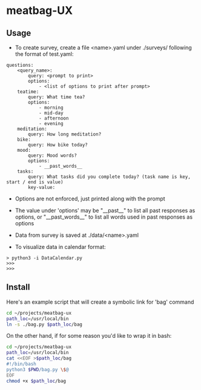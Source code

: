 # meatbag-UX


## Usage

* To create survey, create a file \<name\>.yaml under ./surveys/ following the format of test.yaml:


```
questions:
    <query_name>:
        query: <prompt to print>
        options:
            - <list of options to print after prompt>
    teatime:
        query: What time tea?
        options:
            - morning
            - mid-day
            - afternoon
            - evening
    meditation:
        query: How long meditation?
    bike:
        query: How bike today?
    mood:
        query: Mood words?
        options:
            - __past_words__
    tasks:
        query: What tasks did you complete today? (task name is key, start / end is value)
        key-value:

```

  * Options are not enforced, just printed along with the prompt

  * The value under 'options' may be "\_\_past\_\_" to list all past responses as options, or "\_\_past\_words\_\_" to list all words used in past responses as options
  
  * Data from survey is saved at ./data/\<name\>.yaml
  
* To visualize data in calendar format:


```
> python3 -i DataCalendar.py
>>>
>>>
```


## Install

Here's an example script that will create a symbolic link for 'bag' command

```bash
cd ~/projects/meatbag-ux
path_loc=/usr/local/bin
ln -s ./bag.py $path_loc/bag
```

On the other hand, if for some reason you'd like to wrap it in bash:

```bash
cd ~/projects/meatbag-ux
path_loc=/usr/local/bin
cat <<EOF >$path_loc/bag
#!/bin/bash
python3 $PWD/bag.py \$@
EOF
chmod +x $path_loc/bag
```




